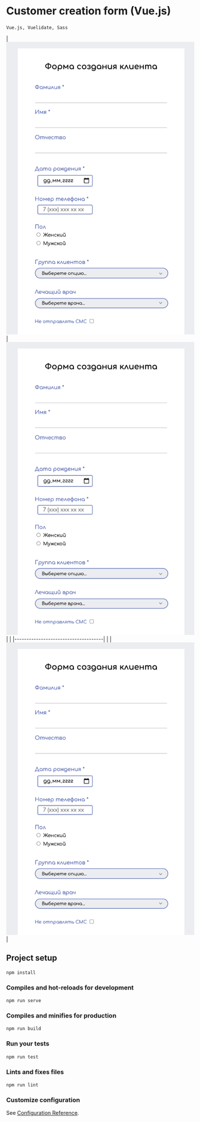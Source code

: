 # Customer creation form (Vue.js)

```
Vue.js, Vuelidate, Sass
```
|![Screen_1](screenshots/screen_1.png)|![Screen_2](screenshots/screen_1.png)|
|                                     |-------------------------------------|
|                                     |![Screen_3](screenshots/screen_1.png)|

## Project setup
```
npm install
```

### Compiles and hot-reloads for development
```
npm run serve
```

### Compiles and minifies for production
```
npm run build
```

### Run your tests
```
npm run test
```

### Lints and fixes files
```
npm run lint
```

### Customize configuration
See [Configuration Reference](https://cli.vuejs.org/config/).
